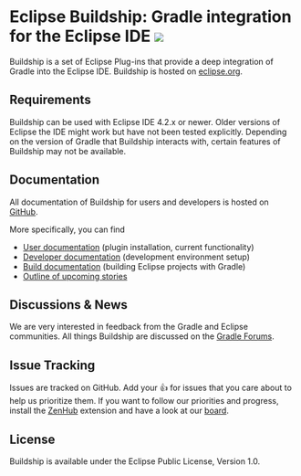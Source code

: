 # Eclipse Buildship: Gradle integration for the Eclipse IDE <a href="https://builds.gradle.org/viewType.html?buildTypeId=Tooling_Buildship_Full_Test_Coverage_Linux_Eclipse413_Java8_30&branch_Tooling_Buildship_Full_Test_Coverage_Linux_30=%3Cdefault%3E&tab=buildTypeStatusDiv"><img src="https://builds.gradle.org/app/rest/builds/buildType:(id:Tooling_Buildship_Full_Test_Coverage_Linux_Eclipse413_Java8_30)/statusIcon"/></a>

Buildship is a set of Eclipse Plug-ins that provide a deep integration of Gradle into the Eclipse IDE. Buildship is hosted
on [eclipse.org](https://projects.eclipse.org/projects/tools.buildship).


## Requirements

Buildship can be used with Eclipse IDE 4.2.x or newer. Older versions of Eclipse the IDE might work but have not been tested explicitly. Depending
on the version of Gradle that Buildship interacts with, certain features of Buildship may not be available.


## Documentation

All documentation of Buildship for users and developers is hosted on [GitHub](https://github.com/eclipse/buildship).

More specifically, you can find

 * [User documentation](docs/user/README.md) (plugin installation, current functionality)
 * [Developer documentation](docs/development/README.md) (development environment setup)
 * [Build documentation](docs/pluginbuild/README.md) (building Eclipse projects with Gradle)
 * [Outline of upcoming stories](docs/stories/README.md)


## Discussions &amp; News

We are very interested in feedback from the Gradle and Eclipse communities. All things Buildship are discussed on the [Gradle Forums](http://discuss.gradle.org/c/help-discuss/buildship).


## Issue Tracking

Issues are tracked on GitHub. Add your :thumbsup: for issues that you care about to help us prioritize them. If you want to follow our priorities and progress, install the [ZenHub](https://www.zenhub.io) extension and have a look at our [board](https://github.com/eclipse/buildship#boards).

## License

Buildship is available under the Eclipse Public License, Version 1.0.
